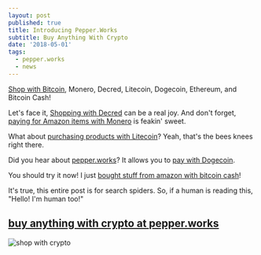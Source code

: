 ```yaml
---
layout: post
published: true
title: Introducing Pepper.Works
subtitle: Buy Anything With Crypto
date: '2018-05-01'
tags:
  - pepper.works
  - news
---
```

[Shop with Bitcoin](https://pepper.works), Monero, Decred, Litecoin, Dogecoin, Ethereum, and Bitcoin Cash!

Let's face it, [Shopping with Decred](https://pepper.works) can be a real joy. And don't forget, [paying for Amazon items with Monero](https://pepper.works) is feakin' sweet.

What about [purchasing products with Litecoin](https://pepper.works)? Yeah, that's the bees knees right there.

Did you hear about [pepper.works](https://pepper.works)? It allows you to [pay with Dogecoin](https://pepper.works).

You should try it now! I just [bought stuff from amazon with bitcoin cash](https://pepper.works)!

It's true, this entire post is for search spiders.  So, if a human is reading this, "Hello! I'm human too!"

## [buy anything with crypto at pepper.works](https://pepper.works)

![shop with crypto]({{site.baseurl}}/img/pepper-works-square.png)
